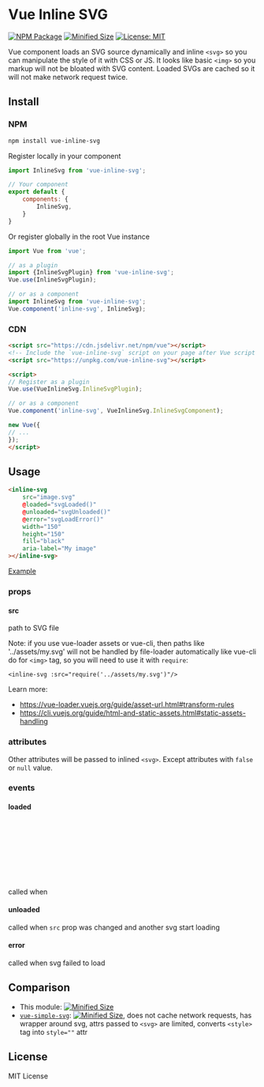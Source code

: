 # Vue Inline SVG

[![NPM Package](https://img.shields.io/npm/v/vue-inline-svg.svg?style=flat-square)](https://www.npmjs.org/package/vue-inline-svg)
[![Minified Size](https://img.shields.io/bundlephobia/min/vue-inline-svg.svg?style=flat-square)](https://bundlephobia.com/result?p=vue-inline-svg)
[![License: MIT](https://img.shields.io/badge/License-MIT-yellow.svg?style=flat-square)](https://github.com/shrpne/vue-inline-svg/blob/master/LICENSE)

Vue component loads an SVG source dynamically and inline `<svg>` so you can manipulate the style of it with CSS or JS.
It looks like basic `<img>` so you markup will not be bloated with SVG content.
Loaded SVGs are cached so it will not make network request twice.

[ci-img]:  https://travis-ci.org/shrpne/vue-inline-svg.svg
[ci]:      https://travis-ci.org/shrpne/vue-inline-svg


## Install

### NPM

```bash
npm install vue-inline-svg
```

Register locally in your component
```js
import InlineSvg from 'vue-inline-svg';

// Your component
export default {
    components: {
        InlineSvg,
    }
}
```

Or register globally in the root Vue instance
```js
import Vue from 'vue';

// as a plugin
import {InlineSvgPlugin} from 'vue-inline-svg';
Vue.use(InlineSvgPlugin);

// or as a component
import InlineSvg from 'vue-inline-svg';
Vue.component('inline-svg', InlineSvg);
```

### CDN

```html
<script src="https://cdn.jsdelivr.net/npm/vue"></script>
<!-- Include the `vue-inline-svg` script on your page after Vue script -->
<script src="https://unpkg.com/vue-inline-svg"></script>

<script>
// Register as a plugin
Vue.use(VueInlineSvg.InlineSvgPlugin);

// or as a component
Vue.component('inline-svg', VueInlineSvg.InlineSvgComponent);

new Vue({
// ...
});
</script>
```

## Usage

```html
<inline-svg 
    src="image.svg" 
    @loaded="svgLoaded()"
    @unloaded="svgUnloaded()"
    @error="svgLoadError()"
    width="150" 
    height="150"
    fill="black"
    aria-label="My image"
></inline-svg>
``` 
[Example](https://github.com/shrpne/vue-inlinse-svg/blob/master/demo/index.html)

### props
#### src
path to SVG file

Note: if you use vue-loader assets or vue-cli, then paths like '../assets/my.svg' will not be handled by file-loader automatically like vue-cli do for `<img>` tag, so you will need to use it with `require`:
```
<inline-svg :src="require('../assets/my.svg')"/>
```
Learn more:
- https://vue-loader.vuejs.org/guide/asset-url.html#transform-rules
- https://cli.vuejs.org/guide/html-and-static-assets.html#static-assets-handling

### attributes
Other attributes will be passed to inlined `<svg>`. Except attributes with `false` or `null` value.

### events
#### loaded
called when <svg> image is loaded and inlined

#### unloaded
called when `src` prop was changed and another svg start loading

#### error
called when svg failed to load

## Comparison

- This module: [![Minified Size](https://img.shields.io/bundlephobia/min/vue-inline-svg.svg?style=flat-square)](https://bundlephobia.com/result?p=vue-inline-svg)
- [`vue-simple-svg`](https://github.com/seiyable/vue-simple-svg): [![Minified Size](https://img.shields.io/bundlephobia/min/vue-simple-svg.svg?style=flat-square)](https://bundlephobia.com/result?p=vue-simple-svg), does not cache network requests, has wrapper around svg, attrs passed to `<svg>` are limited, converts `<style>` tag into `style=""` attr


## License

MIT License
